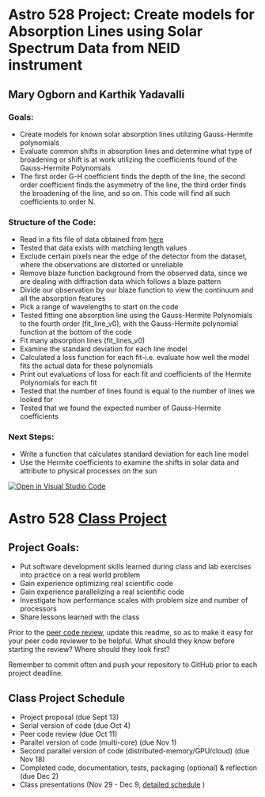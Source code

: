 # Astro 528 Project: Create models for Absorption Lines using Solar Spectrum Data from NEID instrument
## Mary Ogborn and Karthik Yadavalli

### Goals:
* Create models for known solar absorption lines utilizing Gauss-Hermite polynomials
* Evaluate common shifts in absorption lines and determine what type of broadening or shift is at work utilizing the coefficients found of the Gauss-Hermite Polynomials
* The first order G-H coefficient finds the depth of the line, the second order coefficient finds the asymmetry of the line, the third order finds the broadening of the line, and so on. This code will find all such coefficients to order N.

### Structure of the Code:
* Read in a fits file of data obtained from [here](https://neid.ipac.caltech.edu/search_solar.php)
* Tested that data exists with matching length values
* Exclude certain pixels near the edge of the detector from the dataset, where the observations are distorted or unreliable
* Remove blaze function background from the observed data, since we are dealing with diffraction data which follows a blaze pattern
* Divide our observation by our blaze function to view the continuum and all the absorption features
* Pick a range of wavelengths to start on the code
* Tested fitting one absorption line using the Gauss-Hermite Polynomials to the fourth order (fit_line_v0), with the Gauss-Hermite polynomial function at the bottom of the code
* Fit many absorption lines (fit_lines_v0)
* Examine the standard deviation for each line model
* Calculated a loss function for each fit-i.e. evaluate how well the model fits the actual data for these polynomials
* Print out evaluations of loss for each fit and coefficients of the Hermite Polynomials for each fit
* Tested that the number of lines found is equal to the number of lines we looked for
* Tested that we found the expected number of Gauss-Hermite coefficients

### Next Steps:
* Write a function that calculates standard deviation for each line model
* Use the Hermite coefficients to examine the shifts in solar data and attribute to physical processes on the sun


[![Open in Visual Studio Code](https://classroom.github.com/assets/open-in-vscode-f059dc9a6f8d3a56e377f745f24479a46679e63a5d9fe6f495e02850cd0d8118.svg)](https://classroom.github.com/online_ide?assignment_repo_id=5589173&assignment_repo_type=AssignmentRepo)
# Astro 528 [Class Project](https://psuastro528.github.io/project/)

## Project Goals:  
- Put software development skills learned during class and lab exercises into practice on a real world problem
- Gain experience optimizing real scientific code
- Gain experience parallelizing a real scientific code 
- Investigate how performance scales with problem size and number of processors
- Share lessons learned with the class

Prior to the [peer code review](https://psuastro528.github.io/project/code_reviews/), update this readme, so as to make it easy for your peer code reviewer to be helpful.  What should they know before starting the review?  Where should they look first?  

Remember to commit often and push your repository to GitHub prior to each project deadline.

## Class Project Schedule
- Project proposal (due Sept 13)
- Serial version of code (due Oct 4)
- Peer code review (due Oct 11)
- Parallel version of code (multi-core) (due Nov 1)
- Second parallel version of code (distributed-memory/GPU/cloud) (due Nov 18)
- Completed code, documentation, tests, packaging (optional) & reflection (due Dec 2)
- Class presentations (Nov 29 - Dec 9, [detailed schedule](https://github.com/PsuAstro528/PresentationsSchedule2021) )

